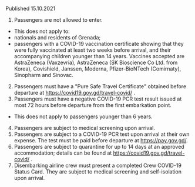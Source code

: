 Published 15.10.2021
1. Passengers are not allowed to enter.
- This does not apply to:
- nationals and residents of Grenada;
- passengers with a COVID-19 vaccination certificate showing that they were fully vaccinated at least two weeks before arrival, and their accompanying children younger than 14 years. Vaccines accepted are AstraZeneca (Vaxzevria), AstraZeneca (SK Bioscience Co Ltd. from Korea), Covishield, Janssen, Moderna, Pfizer-BioNTech (Comirnaty), Sinopharm and Sinovac.
2. Passengers must have a "Pure Safe Travel Certificate" obtained before departure at <a href="https://covid19.gov.gd/travel-covid/">https://covid19.gov.gd/travel-covid/</a> .
3. Passengers must have a negative COVID-19 PCR test result issued at most 72 hours before departure from the first embarkation point.
- This does not apply to passengers younger than 6 years.
4. Passengers are subject to medical screening upon arrival.
5. Passengers are subject to a COVID-19 PCR test upon arrival at their own expense. The test must be paid before departure at <a href="https://pay.gov.gd/">https://pay.gov.gd/</a>.
6. Passengers are subject to quarantine for up to 14 days at an approved accommodation; details can be found at <a href="https://covid19.gov.gd/travel-covid/">https://covid19.gov.gd/travel-covid/</a> .
7. Disembarking airline crew must present a completed Crew COVID-19 Status Card. They are subject to medical screening and self-isolation upon arrival.